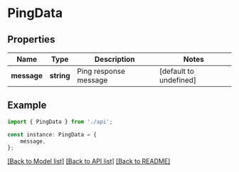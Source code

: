 # PingData


## Properties

Name | Type | Description | Notes
------------ | ------------- | ------------- | -------------
**message** | **string** | Ping response message | [default to undefined]

## Example

```typescript
import { PingData } from './api';

const instance: PingData = {
    message,
};
```

[[Back to Model list]](../README.md#documentation-for-models) [[Back to API list]](../README.md#documentation-for-api-endpoints) [[Back to README]](../README.md)
